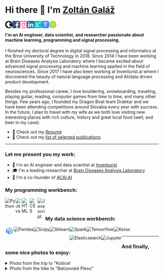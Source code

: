 # Hi there 👋 I'm [Zoltán Galáž][website]

[<img align="left" alt="zoltan.galaz.eu" width="24px" src="https://raw.githubusercontent.com/iconic/open-iconic/master/svg/globe.svg" />][website]
[<img align="left" alt="Zoltan Galaz | Facebook" width="24px" src="https://raw.githubusercontent.com/zgalaz/zgalaz/a9751e1c64c3ed9de6d9afb5c80dd393c2e8365f/icons/contact/Facebook.svg" />][facebook]
[<img align="left" alt="Zoltan Galaz | Instagram" width="24px" src="https://raw.githubusercontent.com/zgalaz/zgalaz/a9751e1c64c3ed9de6d9afb5c80dd393c2e8365f/icons/contact/Instagram.svg" />][instagram]
[<img align="left" alt="Zoltan Galaz | LinkedIn" width="24px" src="https://raw.githubusercontent.com/zgalaz/zgalaz/a9751e1c64c3ed9de6d9afb5c80dd393c2e8365f/icons/contact/Linkedin.svg" />][linkedin]
[<img align="left" alt="Zoltan Galaz | ResearchGate" width="24px" src="https://raw.githubusercontent.com/zgalaz/zgalaz/a9751e1c64c3ed9de6d9afb5c80dd393c2e8365f/icons/contact/ResearchGate.svg" />][researchgate]
[<img align="left" alt="Zoltan Galaz | GoogleScholar" width="24px" src="https://raw.githubusercontent.com/zgalaz/zgalaz/a9751e1c64c3ed9de6d9afb5c80dd393c2e8365f/icons/contact/GoogleScholar.svg" />][google_scholar]
[<img align="left" alt="Zoltan Galaz | ORCID" width="24px" src="https://raw.githubusercontent.com/zgalaz/zgalaz/a9751e1c64c3ed9de6d9afb5c80dd393c2e8365f/icons/contact/Orcid.svg" />][orcid]

<br />

#### I'm an Ai engineer, data scientist, and researcher passionate about machine learning, programming and signal processing.

I finished my doctoral degree in digital signal processing and informatics at the Brno University of Technology in 2018. Since 2014 I have been working at Brain Diseases Analysis Laboratory where I became excited about advanced signal processing and machine learning applied in the field of neurosciences. Since 2017 I have also been working at Inventurist.ai where I discovered the beauty of natural language processing and AI/data driven product development.

Besides my professional career, I love bouldering, snowboarding, traveling, playing guitar, reading, computer games from time to time, and many other things. Few years ago, I founded my Dragon Boat team Drakkar and we have been attending competitions around Slovakia every year with success. In the future, I plan to travel with my wife as we both love visiting new interesting places with rich culture, history and great local food (well, and beer in my case).

- 📘 Check out my [Resumé][cv]
- 📕 Check out my [list of selected publications][selected_publications]

---

### Let me present you my work:
- 💪 I'm an AI engineer and data scientist at [Inventurist][inventurist_website]
- 🎓 I'm a leading researcher at [Brain Diseases Analysis Laboratory][bdalab_website]
- 🌱 I'm a co-founder of [ACAI.AI][acai_website]

### My programming workbench:
[<img align="left" alt="Python" width="34px" src="https://seeklogo.com/images/P/python-logo-C50EED1930-seeklogo.com.png" />][python_website]
[<img align="left" alt="Java" width="20px" src="https://seeklogo.com/images/J/java-logo-A5A6D66CD2-seeklogo.com.png" />][java_website]
[<img align="left" alt="HTML" width="26px" src="https://seeklogo.com/images/H/html5-logo-EF92D240D7-seeklogo.com.png" />][html_website]
[<img align="left" alt="CSS" width="26px" src="https://seeklogo.com/images/C/css3-logo-8724075274-seeklogo.com.png" />][css_website]
[<img align="left" alt="Javascript" width="26px" src="https://seeklogo.com/images/J/javascript-logo-E967E87D74-seeklogo.com.png" />][js_website]

<br />
<br />

### My data science workbench:
[<img align="left" alt="Numpy" height="28px" src="https://raw.githubusercontent.com/valohai/ml-logos/5127528b5baadb77a6ea4b999a47b4e86bf0f98b/numpy.svg" />][numpy_website]
[<img align="left" alt="Pandas" height="32px" src="https://raw.githubusercontent.com/valohai/ml-logos/5127528b5baadb77a6ea4b999a47b4e86bf0f98b/pandas.svg" />][pandas_website]
[<img align="left" alt="Scipy" height="28px" src="https://www.fullstackpython.com/img/logos/scipy.png" />][scipy_website]
[<img align="left" alt="Sklearn" height="34px" src="https://github.com/scikit-learn/scikit-learn/blob/master/doc/logos/scikit-learn-logo.png" />][sklearn_website]
[<img align="left" alt="Spark" height="28px" src="https://raw.githubusercontent.com/valohai/ml-logos/5127528b5baadb77a6ea4b999a47b4e86bf0f98b/spark.svg" />][spark_website]
[<img align="left" alt="Tensorflow" height="28px" src="https://raw.githubusercontent.com/valohai/ml-logos/5127528b5baadb77a6ea4b999a47b4e86bf0f98b/tensorflow-tf.svg" />][tensorflow_website]
[<img align="left" alt="Keras" height="28px" src="https://raw.githubusercontent.com/valohai/ml-logos/5127528b5baadb77a6ea4b999a47b4e86bf0f98b/keras.svg" />][keras_website]
[<img align="left" alt="Elasticsearch" height="28px" src="https://iconape.com/wp-content/files/op/370830/svg/370830.svg" />][elasticsearch_website]
[<img align="left" alt="Jupyter" height="32px" src="https://iconape.com/wp-content/files/si/370990/svg/370990.svg" />][jupyter_website]

<br />

---

### And finally, some nice photos to enjoy:
<details>
  <summary> Photo from the trip to "Košice!</summary>
  <img src="https://github.com/zgalaz/zgalaz/blob/master/banner/trip_to_kosice.jpg?raw=true" alt="Wonderful time at Kosice">
</details>
<details>
  <summary> Photo from the hike to "Batizovské Pleso"</summary>
  <img src="https://github.com/zgalaz/zgalaz/blob/master/banner/trip_to_batizovske_pleso.jpg?raw=true" alt="Wonderful time at Kosice">
</details>


[website]: https://www.zoltan.galaz.eu
[facebook]: https://www.facebook.com/galaz.zoltan
[instagram]: https://www.instagram.com/zoltangalaz
[linkedin]: https://www.linkedin.com/in/zoltan-galaz
[google_scholar]: https://scholar.google.sk/citations?user=d0_ryhwAAAAJ&hl=cs
[researchgate]: https://www.researchgate.net/profile/Zoltan_Galaz
[orcid]: https://orcid.org/0000-0002-8978-351X

[cv]: https://www.zoltan.galaz.eu/media/zoltan_galaz_cv_en.pdf
[selected_publications]: https://www.zoltan.galaz.eu/media/zoltan_galaz_publications_en.pdf

[inventurist_website]: https://www.inventurist.ai
[bdalab_website]: https://bdalab.utko.feec.vutbr.cz
[acai_website]: https://acai.ai

[python_website]: https://www.python.org
[java_website]: https://java.com/en
[html_website]: https://www.w3schools.com/html/default.asp
[css_website]: https://www.w3schools.com/css/default.asp
[js_website]: https://www.w3schools.com/js/default.asp

[sklearn_website]: https://scikit-learn.org/stable
[tensorflow_website]: https://www.tensorflow.org
[keras_website]: https://keras.io
[spark_website]: https://spark.apache.org
[elasticsearch_website]: https://www.elastic.co
[numpy_website]: https://numpy.org
[pandas_website]: https://pandas.pydata.org
[scipy_website]: https://www.scipy.org/
[jupyter_website]: https://jupyter.org/
